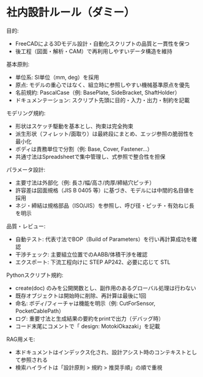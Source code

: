 # 社内設計ルール（ダミー）

目的:
- FreeCADによる3Dモデル設計・自動化スクリプトの品質と一貫性を保つ
- 後工程（図面・解析・CAM）で再利用しやすいデータ構造を維持

基本原則:
- 単位系: SI単位（mm, deg）を採用
- 原点: モデルの重心ではなく、組立時に参照しやすい機械基準原点を優先
- 名前規約: PascalCase（例: BasePlate, SideBracket, ShaftHolder）
- ドキュメンテーション: スクリプト先頭に目的・入力・出力・制約を記載

モデリング規約:
- 形状はスケッチ駆動を基本とし、拘束は完全拘束
- 派生形状（フィレット/面取り）は最終段にまとめ、エッジ参照の脆弱性を最小化
- ボディは責務単位で分割（例: Base, Cover, Fastener…）
- 共通寸法はSpreadsheetで集中管理し、式参照で整合性を担保

パラメータ設計:
- 主要寸法は外部化（例: 長さ/幅/高さ/肉厚/締結穴ピッチ）
- 許容差は図面規格（JIS B 0405 等）に基づき、モデルには中間的名目値を採用
- ネジ・締結は規格部品（ISO/JIS）を参照し、呼び径・ピッチ・有効ねじ長を明示

品質・レビュー:
- 自動テスト: 代表寸法でBOP（Build of Parameters）を行い再計算成功を確認
- 干渉チェック: 主要組立位置でのAABB/体積干渉を確認
- エクスポート: 下流工程向けに STEP AP242、必要に応じて STL

Pythonスクリプト規約:
- create(doc) のみを公開関数とし、副作用のあるグローバル処理は行わない
- 既存オブジェクトは開始時に削除、再計算は最後に1回
- 命名: ボディ/フィーチャは機能を明示（例: CutForSensor, PocketCablePath）
- ログ: 重要寸法と生成結果の要約をprintで出力（デバッグ時）
- コード末尾にコメントで「 design: MotokiOkazaki」を記載

RAG用メモ:
- 本ドキュメントはインデックス化され、設計アシスト時のコンテキストとして参照される
- 検索ハイライトは「設計原則 > 規約 > 推奨手順」の順で重視
